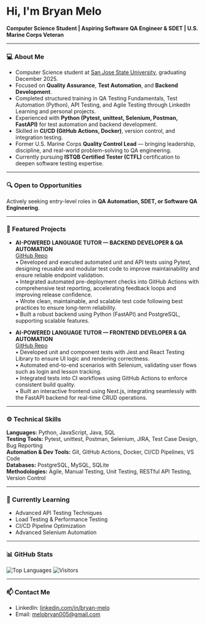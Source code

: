 # Hi, I'm Bryan Melo

**Computer Science Student | Aspiring Software QA Engineer & SDET | U.S. Marine Corps Veteran**

---

### 💻 About Me

- Computer Science student at [San Jose State University](https://www.sjsu.edu/cs/), graduating December 2025.
- Focused on **Quality Assurance**, **Test Automation**, and **Backend Development**.
- Completed structured training in QA Testing Fundamentals, Test Automation (Python), API Testing, and Agile Testing through LinkedIn Learning and personal projects.
- Experienced with **Python (Pytest, unittest, Selenium, Postman, FastAPI)** for test automation and backend development.
- Skilled in **CI/CD (GitHub Actions, Docker)**, version control, and integration testing.
- Former U.S. Marine Corps **Quality Control Lead** — bringing leadership, discipline, and real-world problem-solving to QA engineering.
- Currently pursuing **ISTQB Certified Tester (CTFL)** certification to deepen software testing expertise.

---

### 🔍 Open to Opportunities

Actively seeking entry-level roles in **QA Automation, SDET, or Software QA Engineering**.

---

### 📂 Featured Projects

- **AI-POWERED LANGUAGE TUTOR — BACKEND DEVELOPER & QA AUTOMATION**  
  [GitHub Repo](https://github.com/bryan-melo/ai-language-tutor-backend)  
  • Developed and executed automated unit and API tests using Pytest, designing reusable and modular test code to improve maintainability and ensure reliable endpoint validation.  
  • Integrated automated pre-deployment checks into GitHub Actions with comprehensive test reporting, accelerating feedback loops and improving release confidence.  
  • Wrote clean, maintainable, and scalable test code following best practices to ensure long-term reliability.  
  • Built a robust backend using Python (FastAPI) and PostgreSQL, supporting scalable features.
 
- **AI-POWERED LANGUAGE TUTOR — FRONTEND DEVELOPER & QA AUTOMATION**  
  [GitHub Repo](https://github.com/bryan-melo/ai-language-tutor-frontend)  
  • Developed unit and component tests with Jest and React Testing Library to ensure UI logic and rendering correctness.  
  • Automated end-to-end scenarios with Selenium, validating user flows such as login and lesson tracking.  
  • Integrated tests into CI workflows using GitHub Actions to enforce consistent build quality.  
  • Built an interactive frontend using Next.js, integrating seamlessly with the FastAPI backend for real-time CRUD operations.

---

### ⚙️ Technical Skills

**Languages:** Python, JavaScript, Java, SQL  
**Testing Tools:** Pytest, unittest, Postman, Selenium, JIRA, Test Case Design, Bug Reporting  
**Automation & Dev Tools:** Git, GitHub Actions, Docker, CI/CD Pipelines, VS Code  
**Databases:** PostgreSQL, MySQL, SQLite  
**Methodologies:** Agile, Manual Testing, Unit Testing, RESTful API Testing, Version Control

---

### 📖 Currently Learning

- Advanced API Testing Techniques
- Load Testing & Performance Testing
- CI/CD Pipeline Optimization
- Advanced Selenium Automation

---

### 📊 GitHub Stats

![Top Languages](https://github-readme-stats.vercel.app/api/top-langs/?username=bryan-melo&layout=compact)
![Visitors](https://komarev.com/ghpvc/?username=bryan-melo&color=blue)

---

### 📫 Contact Me

- LinkedIn: [linkedin.com/in/bryan-melo](https://linkedin.com/in/bryan-melo)
- Email: melobryan005@gmail.com
